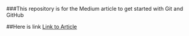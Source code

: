 ###This repository is for the Medium article to get started with Git and GitHub

##Here is link [Link to Article](https://itsmohamedghouse.medium.com/git-github-working-on-open-source-projects-4a95eddd6072)
